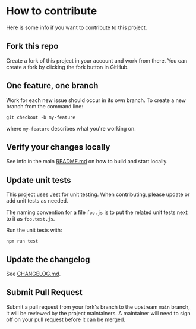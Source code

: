 # How to contribute

Here is some info if you want to contribute to this project.

## Fork this repo

Create a fork of this project in your account and work from there. You can create a fork by clicking the fork button in GitHub.

## One feature, one branch

Work for each new issue should occur in its own branch. To create a new branch from the command line:

```
git checkout -b my-feature
```

where `my-feature` describes what you're working on.

## Verify your changes locally

See info in the main [README.md](./README.md) on how to build and start locally.

## Update unit tests

This project uses [Jest](https://jestjs.io/) for unit testing. When contributing, please update or add unit tests as needed.

The naming convention for a file `foo.js` is to put the related unit tests next to it as `foo.test.js`.

Run the unit tests with:

```
npm run test
```

## Update the changelog

See [CHANGELOG.md](./CHANGELOG.md).

## Submit Pull Request

Submit a pull request from your fork's branch to the upstream `main` branch, it will be reviewed by the project maintainers.
A maintainer will need to sign off on your pull request before it can be merged.
